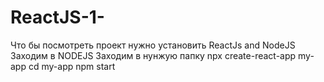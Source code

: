 # ReactJS-1-
Что бы посмотреть проект нужно установить ReactJs and NodeJS
Заходим в NODEJS
Заходим в нунжую папку 
npx create-react-app my-app
cd my-app
npm start
